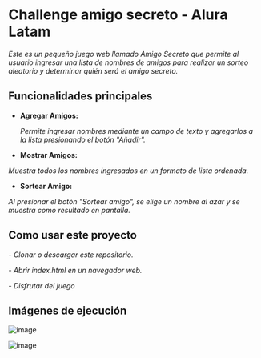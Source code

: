 <h1>Challenge amigo secreto - Alura Latam</h1>

*<p>Este es un pequeño juego web llamado Amigo Secreto que permite al usuario ingresar una 
lista de nombres de amigos para realizar un sorteo aleatorio y determinar quién será el amigo secreto.</p>*

<h2>Funcionalidades principales</h2>

- **Agregar Amigos:**
*<p>Permite ingresar nombres mediante un campo de texto y agregarlos a la lista presionando el botón "Añadir".</p>*

- **Mostrar Amigos:**
  
*<p> Muestra todos los nombres ingresados en un formato de lista ordenada. </p>*

- **Sortear Amigo:**
  
*<p> Al presionar el botón "Sortear amigo", se elige un nombre al azar y se muestra como resultado en pantalla. </p>*

<h2>Como usar este proyecto </h2>

*- Clonar o descargar este repositorio.*

*- Abrir index.html en un navegador web.*
  
*- Disfrutar del juego*

<h2>Imágenes de ejecución </h2>

![image](https://github.com/user-attachments/assets/5ae284a9-26f3-40ef-b5c6-2054dfc95bac)

![image](https://github.com/user-attachments/assets/df3a86a5-c2f1-41a0-803f-f094fc4ba6df)


